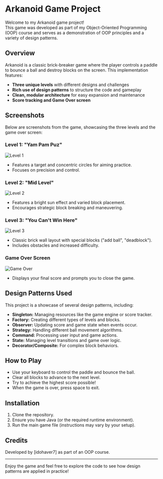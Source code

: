 # Arkanoid Game Project

Welcome to my Arkanoid game project!  
This game was developed as part of my Object-Oriented Programming (OOP) course and serves as a demonstration of OOP principles and a variety of design patterns.

## Overview

Arkanoid is a classic brick-breaker game where the player controls a paddle to bounce a ball and destroy blocks on the screen. This implementation features:

- **Three unique levels** with different designs and challenges
- **Rich use of design patterns** to structure the code and gameplay
- **Clean, modular architecture** for easy expansion and maintenance
- **Score tracking and Game Over screen**

## Screenshots

Below are screenshots from the game, showcasing the three levels and the game over screen:

### Level 1: "Yam Pam Puz"
![Level 1](1.png)

- Features a target and concentric circles for aiming practice.
- Focuses on precision and control.

### Level 2: "Mid Level"
![Level 2](2.png)

- Features a bright sun effect and varied block placement.
- Encourages strategic block breaking and maneuvering.

### Level 3: "You Can't Win Here"
![Level 3](3.png)

- Classic brick wall layout with special blocks ("add ball", "deadblock").
- Includes obstacles and increased difficulty.

### Game Over Screen
![Game Over](4.png)

- Displays your final score and prompts you to close the game.

## Design Patterns Used

This project is a showcase of several design patterns, including:

- **Singleton:** Managing resources like the game engine or score tracker.
- **Factory:** Creating different types of levels and blocks.
- **Observer:** Updating score and game state when events occur.
- **Strategy:** Handling different ball movement algorithms.
- **Command:** Processing user input and game actions.
- **State:** Managing level transitions and game over logic.
- **Decorator/Composite:** For complex block behaviors.

## How to Play

- Use your keyboard to control the paddle and bounce the ball.
- Clear all blocks to advance to the next level.
- Try to achieve the highest score possible!
- When the game is over, press space to exit.

## Installation

1. Clone the repository.
2. Ensure you have Java (or the required runtime environment).
3. Run the main game file (instructions may vary by your setup).

## Credits

Developed by [idohaver7] as part of an OOP course.

---

Enjoy the game and feel free to explore the code to see how design patterns are applied in practice!
